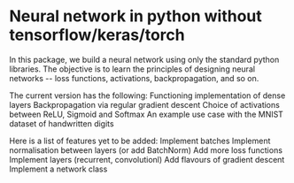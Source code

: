 # Neural network in python without tensorflow/keras/torch
In this package, we build a neural network using only the standard python libraries. The objective is to learn the principles of designing neural networks -- loss functions, activations, backpropagation, and so on.

The current version has the following:
    Functioning implementation of dense layers
    Backpropagation via regular gradient descent
    Choice of activations between ReLU, Sigmoid and Softmax
    An example use case with the MNIST dataset of handwritten digits

Here is a list of features yet to be added:
    Implement batches
    Implement normalisation between layers (or add BatchNorm)
    Add more loss functions
    Implement layers (recurrent, convolutionl)
    Add flavours of gradient descent
    Implement a network class